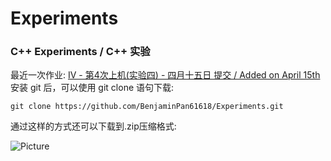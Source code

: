 # Experiments
### C++ Experiments / C++ 实验
最近一次作业: <a href="https://github.com/BenjaminPan61618/Experiments/tree/main/IV"> IV - 第4次上机(实验四)  - 四月十五日 提交 / Added on April 15th </a>\
安装 git 后，可以使用 git clone 语句下载:
```shell
git clone https://github.com/BenjaminPan61618/Experiments.git
```
通过这样的方式还可以下载到.zip压缩格式:

![Picture](https://BenjaminPan61618.github.io/%E5%B1%8F%E5%B9%95%E6%88%AA%E5%9B%BE%202023-04-15%20122014.png)
